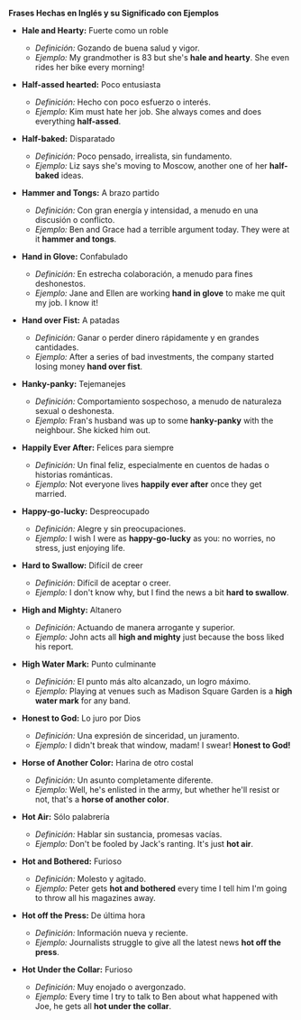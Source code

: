 

**Frases Hechas en Inglés y su Significado con Ejemplos**

*   **Hale and Hearty:** Fuerte como un roble

    *   *Definición:* Gozando de buena salud y vigor.
    *   *Ejemplo:* My grandmother is 83 but she's **hale and hearty**. She even rides her bike every morning!

*   **Half-assed hearted:** Poco entusiasta

    *   *Definición:* Hecho con poco esfuerzo o interés.
    *   *Ejemplo:* Kim must hate her job. She always comes and does everything **half-assed**.

*   **Half-baked:** Disparatado

    *   *Definición:* Poco pensado, irrealista, sin fundamento.
    *   *Ejemplo:* Liz says she's moving to Moscow, another one of her **half-baked** ideas.

*   **Hammer and Tongs:** A brazo partido

    *   *Definición:* Con gran energía y intensidad, a menudo en una discusión o conflicto.
    *   *Ejemplo:* Ben and Grace had a terrible argument today. They were at it **hammer and tongs**.

*   **Hand in Glove:** Confabulado

    *   *Definición:* En estrecha colaboración, a menudo para fines deshonestos.
    *   *Ejemplo:* Jane and Ellen are working **hand in glove** to make me quit my job. I know it!

*   **Hand over Fist:** A patadas

    *   *Definición:* Ganar o perder dinero rápidamente y en grandes cantidades.
    *   *Ejemplo:* After a series of bad investments, the company started losing money **hand over fist**.

*   **Hanky-panky:** Tejemanejes

    *   *Definición:* Comportamiento sospechoso, a menudo de naturaleza sexual o deshonesta.
    *   *Ejemplo:* Fran's husband was up to some **hanky-panky** with the neighbour. She kicked him out.

*   **Happily Ever After:** Felices para siempre

    *   *Definición:* Un final feliz, especialmente en cuentos de hadas o historias románticas.
    *   *Ejemplo:* Not everyone lives **happily ever after** once they get married.

*   **Happy-go-lucky:** Despreocupado

    *   *Definición:* Alegre y sin preocupaciones.
    *   *Ejemplo:* I wish I were as **happy-go-lucky** as you: no worries, no stress, just enjoying life.

*   **Hard to Swallow:** Difícil de creer

    *   *Definición:* Difícil de aceptar o creer.
    *   *Ejemplo:* I don't know why, but I find the news a bit **hard to swallow**.

*   **High and Mighty:** Altanero

    *   *Definición:* Actuando de manera arrogante y superior.
    *   *Ejemplo:* John acts all **high and mighty** just because the boss liked his report.

*   **High Water Mark:** Punto culminante

    *   *Definición:* El punto más alto alcanzado, un logro máximo.
    *   *Ejemplo:* Playing at venues such as Madison Square Garden is a **high water mark** for any band.

*   **Honest to God:** Lo juro por Dios

    *   *Definición:* Una expresión de sinceridad, un juramento.
    *   *Ejemplo:* I didn't break that window, madam! I swear! **Honest to God!**

*   **Horse of Another Color:** Harina de otro costal

    *   *Definición:* Un asunto completamente diferente.
    *   *Ejemplo:* Well, he's enlisted in the army, but whether he'll resist or not, that's a **horse of another color**.

*   **Hot Air:** Sólo palabrería

    *   *Definición:* Hablar sin sustancia, promesas vacías.
    *   *Ejemplo:* Don't be fooled by Jack's ranting. It's just **hot air**.

*   **Hot and Bothered:** Furioso

    *   *Definición:* Molesto y agitado.
    *   *Ejemplo:* Peter gets **hot and bothered** every time I tell him I'm going to throw all his magazines away.

*   **Hot off the Press:** De última hora

    *   *Definición:* Información nueva y reciente.
    *   *Ejemplo:* Journalists struggle to give all the latest news **hot off the press**.

*   **Hot Under the Collar:** Furioso

    *   *Definición:* Muy enojado o avergonzado.
    *   *Ejemplo:* Every time I try to talk to Ben about what happened with Joe, he gets all **hot under the collar**.
